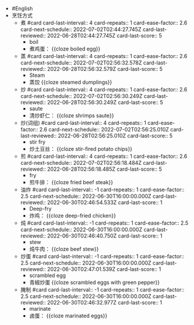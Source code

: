 - #English
- 烹饪方式
	- 煮 #card
	  card-last-interval:: 4
	  card-repeats:: 1
	  card-ease-factor:: 2.6
	  card-next-schedule:: 2022-07-02T02:44:27.745Z
	  card-last-reviewed:: 2022-06-28T02:44:27.745Z
	  card-last-score:: 5
		- boil
		- 煮鸡蛋： {{cloze boiled egg}}
	- 蒸 #card
	  card-last-interval:: 4
	  card-repeats:: 1
	  card-ease-factor:: 2.6
	  card-next-schedule:: 2022-07-02T02:56:32.578Z
	  card-last-reviewed:: 2022-06-28T02:56:32.579Z
	  card-last-score:: 5
		- Steam
		- 蒸饺 {{cloze steamed dumplings}}
	- 炒 #card
	  card-last-interval:: 4
	  card-repeats:: 1
	  card-ease-factor:: 2.6
	  card-next-schedule:: 2022-07-02T02:56:30.249Z
	  card-last-reviewed:: 2022-06-28T02:56:30.249Z
	  card-last-score:: 5
		- saute
		- 清炒虾仁： {{cloze shrimps saute}}
	- 炒(词组) #card
	  card-last-interval:: 4
	  card-repeats:: 1
	  card-ease-factor:: 2.6
	  card-next-schedule:: 2022-07-02T02:56:25.010Z
	  card-last-reviewed:: 2022-06-28T02:56:25.010Z
	  card-last-score:: 5
		- stir fry
		- 炒土豆丝： {{cloze stir-fired potato chips}}
	- 煎 #card
	  card-last-interval:: 4
	  card-repeats:: 1
	  card-ease-factor:: 2.6
	  card-next-schedule:: 2022-07-02T02:56:18.484Z
	  card-last-reviewed:: 2022-06-28T02:56:18.485Z
	  card-last-score:: 5
		- fry
		- 煎牛排： {{cloze fried beef steak}}
	- 油炸 #card
	  card-last-interval:: -1
	  card-repeats:: 1
	  card-ease-factor:: 2.5
	  card-next-schedule:: 2022-06-30T16:00:00.000Z
	  card-last-reviewed:: 2022-06-30T02:46:54.533Z
	  card-last-score:: 1
		- Deep-fry
		- 炸鸡： {{cloze deep-fried chicken}}
	- 炖 #card
	  card-last-interval:: -1
	  card-repeats:: 1
	  card-ease-factor:: 2.5
	  card-next-schedule:: 2022-06-30T16:00:00.000Z
	  card-last-reviewed:: 2022-06-30T02:46:40.750Z
	  card-last-score:: 1
		- stew
		- 炖牛肉： {{cloze beef stew}}
	- 炒蛋 #card
	  card-last-interval:: -1
	  card-repeats:: 1
	  card-ease-factor:: 2.5
	  card-next-schedule:: 2022-06-30T16:00:00.000Z
	  card-last-reviewed:: 2022-06-30T02:47:01.539Z
	  card-last-score:: 1
		- scrambled egg
		- 青椒炒蛋 {{cloze scrambled eggs with green pepper}}
	- 腌制 #card
	  card-last-interval:: -1
	  card-repeats:: 1
	  card-ease-factor:: 2.5
	  card-next-schedule:: 2022-06-30T16:00:00.000Z
	  card-last-reviewed:: 2022-06-30T02:46:32.977Z
	  card-last-score:: 1
		- marinate
		- 卤蛋： {{cloze marinated eggs}}